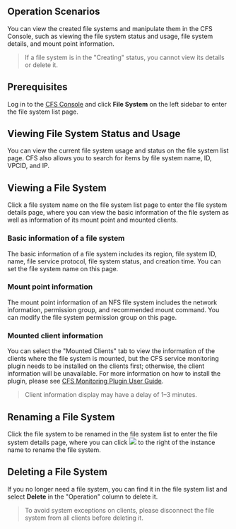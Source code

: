 ## Operation Scenarios
You can view the created file systems and manipulate them in the CFS Console, such as viewing the file system status and usage, file system details, and mount point information.

>If a file system is in the "Creating" status, you cannot view its details or delete it.

## Prerequisites

Log in to the [CFS Console](https://console.cloud.tencent.com/cfs) and click **File System** on the left sidebar to enter the file system list page.

## Viewing File System Status and Usage
You can view the current file system usage and status on the file system list page. CFS also allows you to search for items by file system name, ID, VPCID, and IP.


## Viewing a File System
Click a file system name on the file system list page to enter the file system details page, where you can view the basic information of the file system as well as information of its mount point and mounted clients.

### Basic information of a file system
The basic information of a file system includes its region, file system ID, name, file service protocol, file system status, and creation time. You can set the file system name on this page.

### Mount point information
The mount point information of an NFS file system includes the network information, permission group, and recommended mount command. You can modify the file system permission group on this page.

### Mounted client information
You can select the "Mounted Clients" tab to view the information of the clients where the file system is mounted, but the CFS service monitoring plugin needs to be installed on the clients first; otherwise, the client information will be unavailable. For more information on how to install the plugin, please see [CFS Monitoring Plugin User Guide](https://intl.cloud.tencent.com/document/product/582/33747).
>Client information display may have a delay of 1–3 minutes.


## Renaming a File System
Click the file system to be renamed in the file system list to enter the file system details page, where you can click <img src="https://main.qcloudimg.com/raw/a779dd9fce8c531f8ca36cf19c7d4d42.png"  style="margin:0;"> to the right of the instance name to rename the file system.


## Deleting a File System
If you no longer need a file system, you can find it in the file system list and select **Delete** in the "Operation" column to delete it.
>To avoid system exceptions on clients, please disconnect the file system from all clients before deleting it.


